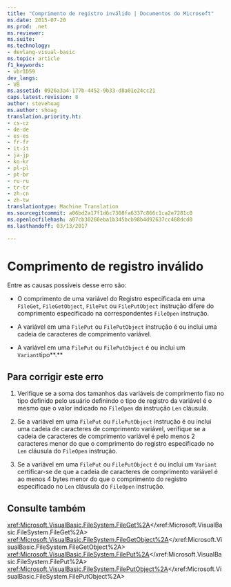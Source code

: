 ```yaml
---
title: "Comprimento de registro inválido | Documentos do Microsoft"
ms.date: 2015-07-20
ms.prod: .net
ms.reviewer: 
ms.suite: 
ms.technology:
- devlang-visual-basic
ms.topic: article
f1_keywords:
- vbrID59
dev_langs:
- VB
ms.assetid: 0926a3a4-177b-4452-9b33-d8a01e24cc21
caps.latest.revision: 8
author: stevehoag
ms.author: shoag
translation.priority.ht:
- cs-cz
- de-de
- es-es
- fr-fr
- it-it
- ja-jp
- ko-kr
- pl-pl
- pt-br
- ru-ru
- tr-tr
- zh-cn
- zh-tw
translationtype: Machine Translation
ms.sourcegitcommit: a06bd2a17f1d6c7308fa6337c866c1ca2e7281c0
ms.openlocfilehash: a07cb30260eba1b345bcb98b4d92637cc468dcd0
ms.lasthandoff: 03/13/2017

---
```

# <a name="bad-record-length"></a>Comprimento de registro inválido
Entre as causas possíveis desse erro são:  
  
-   O comprimento de uma variável do Registro especificada em uma `FileGet`, `FileGetObject`, `FilePut` ou `FilePutObject` instrução difere do comprimento especificado na correspondentes `FileOpen` instrução.  
  
-   A variável em uma `FilePut` ou `FilePutObject` instrução é ou inclui uma cadeia de caracteres de comprimento variável.  
  
-   A variável em uma `FilePut` ou `FilePutObject` é ou inclui um `Variant`tipo**.**  
  
## <a name="to-correct-this-error"></a>Para corrigir este erro  
  
1.  Verifique se a soma dos tamanhos das variáveis de comprimento fixo no tipo definido pelo usuário definindo o tipo de registro da variável é o mesmo que o valor indicado no `FileOpen` da instrução `Len` cláusula.  
  
2.  Se a variável em uma `FilePut` ou `FilePutObject` instrução é ou inclui uma cadeia de caracteres de comprimento variável, verifique se a cadeia de caracteres de comprimento variável é pelo menos 2 caracteres menor do que o comprimento do registro especificado no `Len` cláusula do `FileOpen` instrução.  
  
3.  Se a variável em uma `FilePut` ou `FilePutObject` é ou inclui um `Variant` certificar-se de que a cadeia de caracteres de comprimento variável é ao menos 4 bytes menor do que o comprimento do registro especificado no `Len` cláusula do `FileOpen` instrução.  
  
## <a name="see-also"></a>Consulte também  
 <xref:Microsoft.VisualBasic.FileSystem.FileGet%2A></xref:Microsoft.VisualBasic.FileSystem.FileGet%2A>   
 <xref:Microsoft.VisualBasic.FileSystem.FileGetObject%2A></xref:Microsoft.VisualBasic.FileSystem.FileGetObject%2A>   
 <xref:Microsoft.VisualBasic.FileSystem.FilePut%2A></xref:Microsoft.VisualBasic.FileSystem.FilePut%2A>   
 <xref:Microsoft.VisualBasic.FileSystem.FilePutObject%2A></xref:Microsoft.VisualBasic.FileSystem.FilePutObject%2A>
